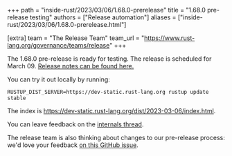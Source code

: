 +++
path = "inside-rust/2023/03/06/1.68.0-prerelease"
title = "1.68.0 pre-release testing"
authors = ["Release automation"]
aliases = ["inside-rust/2023/03/06/1.68.0-prerelease.html"]

[extra]
team = "The Release Team"
team_url = "https://www.rust-lang.org/governance/teams/release"
+++

The 1.68.0 pre-release is ready for testing. The release is scheduled for
March 09. [Release notes can be found here.][relnotes]

You can try it out locally by running:

```
RUSTUP_DIST_SERVER=https://dev-static.rust-lang.org rustup update stable
```

The index is <https://dev-static.rust-lang.org/dist/2023-03-06/index.html>.

You can leave feedback on the [internals thread](https://internals.rust-lang.org/t/rust-1-68-0-pre-release-testing/18481).

The release team is also thinking about changes to our pre-release process:
we'd love your feedback [on this GitHub issue][feedback].

[relnotes]: https://github.com/rust-lang/rust/blob/stable/RELEASES.md#version-1680-2023-03-09
[feedback]: https://github.com/rust-lang/release-team/issues/16
    
